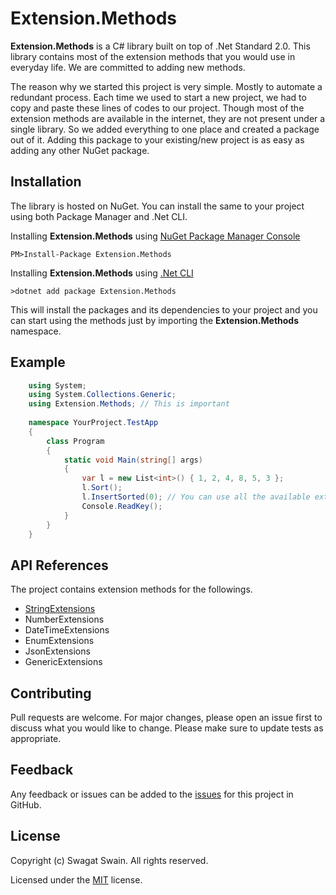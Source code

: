 # Extension.Methods

**Extension.Methods** is a C# library built on top of .Net Standard 2.0. This library contains most of the extension methods that you would use in everyday life. We are committed to adding new methods.

The reason why we started this project is very simple. Mostly to automate a redundant process. Each time we used to start a new project, we had to copy and paste these lines of codes to our project. Though most of the extension methods are available in the internet, they are not present under a single library. So we added everything to one place and created a package out of it. Adding this package to your existing/new project is as easy as adding any other NuGet package.

## Installation

The library is hosted on NuGet. You can install the same to your project using both Package Manager and .Net CLI. 

Installing **Extension.Methods** using [NuGet Package Manager Console](https://www.nuget.org/) 

    PM>Install-Package Extension.Methods

Installing **Extension.Methods** using [.Net CLI](https://dotnet.microsoft.com/download)

    >dotnet add package Extension.Methods

This will install the packages and its dependencies to your project and you can start using the methods just by importing the **Extension.Methods** namespace. 

## Example

```csharp
    using System;
    using System.Collections.Generic;
    using Extension.Methods; // This is important
    
    namespace YourProject.TestApp
    {
        class Program
        {
            static void Main(string[] args)
            {
                var l = new List<int>() { 1, 2, 4, 8, 5, 3 };
                l.Sort();
                l.InsertSorted(0); // You can use all the available extension methods like this.
                Console.ReadKey();
            }
        }
    }
```
    

## API References

The project contains extension methods for the followings. 

- [StringExtensions](https://github.com/ssswagatss/extension-methods/blob/development/Docs/StringExtensionDocs.md)
- NumberExtensions
- DateTimeExtensions
- EnumExtensions
- JsonExtensions
- GenericExtensions

## Contributing

Pull requests are welcome. For major changes, please open an issue first to discuss what you would like to change.
Please make sure to update tests as appropriate.

## Feedback
Any feedback or issues can be added to the [issues](https://github.com/ssswagatss/extension-methods/issues) for this project in GitHub.

## License
Copyright (c) Swagat Swain. All rights reserved.

Licensed under the [MIT](https://choosealicense.com/licenses/mit/) license.
